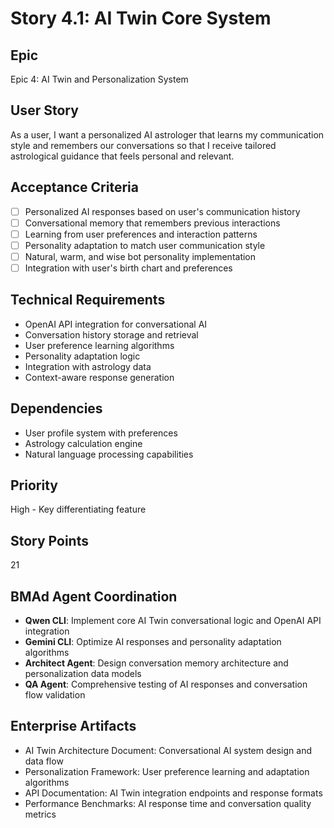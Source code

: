# Story 4.1: AI Twin Core System

## Epic
Epic 4: AI Twin and Personalization System

## User Story
As a user, I want a personalized AI astrologer that learns my communication style and remembers our conversations so that I receive tailored astrological guidance that feels personal and relevant.

## Acceptance Criteria
- [ ] Personalized AI responses based on user's communication history
- [ ] Conversational memory that remembers previous interactions
- [ ] Learning from user preferences and interaction patterns
- [ ] Personality adaptation to match user communication style
- [ ] Natural, warm, and wise bot personality implementation
- [ ] Integration with user's birth chart and preferences

## Technical Requirements
- OpenAI API integration for conversational AI
- Conversation history storage and retrieval
- User preference learning algorithms
- Personality adaptation logic
- Integration with astrology data
- Context-aware response generation

## Dependencies
- User profile system with preferences
- Astrology calculation engine
- Natural language processing capabilities

## Priority
High - Key differentiating feature

## Story Points
21

## BMAd Agent Coordination
- **Qwen CLI**: Implement core AI Twin conversational logic and OpenAI API integration
- **Gemini CLI**: Optimize AI responses and personality adaptation algorithms
- **Architect Agent**: Design conversation memory architecture and personalization data models
- **QA Agent**: Comprehensive testing of AI responses and conversation flow validation

## Enterprise Artifacts
- AI Twin Architecture Document: Conversational AI system design and data flow
- Personalization Framework: User preference learning and adaptation algorithms
- API Documentation: AI Twin integration endpoints and response formats
- Performance Benchmarks: AI response time and conversation quality metrics